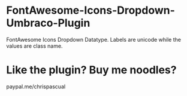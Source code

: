 # FontAwesome-Icons-Dropdown-Umbraco-Plugin
FontAwesome Icons Dropdown Datatype. Labels are unicode while the values are class name.

# Like the plugin? Buy me noodles?
paypal.me/chrispascual
